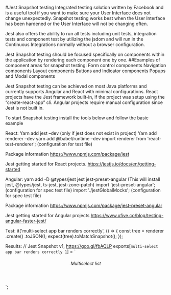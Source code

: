 #Jest Snapshot testing 
Integrated testing solution written by Facebook and is a useful tool if you want to make sure your User Interface does not change unexpectedly. Snapshot testing works best when the User Interface has been hardened or the User Interface will not be changing often.

Jest also offers the ability to run all tests including unit tests, integration tests and component test by utilizing the jsdom and will run in the Continuous Integrations normally without a browser configuration.

Jest Snapshot testing should be focused specifically on components within the application by rendering each component one by one.
##Examples of component areas for snapshot testing:
Form control components
Navigation components
Layout components
Buttons and Indicator components
Popups and Modal components

Jest Snapshot testing can be achieved on most Java platforms and currently supports Angular and React with minimal configurations.
React projects have the Jest framework built-in, if the project was setup using the “create-react-app” cli.
Angular projects require manual configuration since Jest is not built in.

To start Snapshot testing install the tools below and follow the basic example 

React:
Yarn add jest –dev (only if jest does not exist in project)
Yarn add renderer –dev
yarn add @babel/runtime –dev
import renderer from 'react-test-renderer'; (configuration for test file)

Package information
https://www.npmjs.com/package/jest

Jest getting started for React projects.
https://jestjs.io/docs/en/getting-started

Angular:
yarn add -D @types/jest jest jest-preset-angular (This will install jest, @types/jest, ts-jest, jest-zone-patch)
import 'jest-preset-angular'; (configuration for spec test file)
import './jestGlobalMocks'; (configuration for spec test file)

Package information
https://www.npmjs.com/package/jest-preset-angular

Jest getting started for Angular projects
https://www.xfive.co/blog/testing-angular-faster-jest/

Test:
it('multi-select app bar renders correctly', () => {
  const tree = renderer
    .create(<Myappbar />)
    .toJSON();
  expect(tree).toMatchSnapshot();
});

Results:
// Jest Snapshot v1, https://goo.gl/fbAQLP
exports[`multi-select app bar renders correctly 1`] = `
<header
  className="MuiPaper-root-10 MuiPaper-elevation4-16 MuiAppBar-root-1 MuiAppBar-positionStatic-5 MuiAppBar-colorPrimary-8"
>
  <div
    className="MuiToolbar-root-37 MuiToolbar-regular-39 MuiToolbar-gutters-38"
  >
    <h6
      className="MuiTypography-root-41 MuiTypography-h6-58 MuiTypography-colorInherit-70"
    >
      Multiselect list
    </h6>
  </div>
</header>
`;
